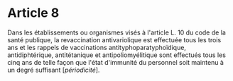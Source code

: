 # Article 8

Dans les établissements ou organismes visés à l'article L. 10 du code de la santé publique, la revaccination antivariolique est effectuée tous les trois ans et les rappels de vaccinations antityphoparatyphoïdique, antidiphtérique, antitétanique et antipoliomyélitique sont effectués tous les cinq ans de telle façon que l'état d'immunité du personnel soit maintenu à un degré suffisant [*périodicité*].
